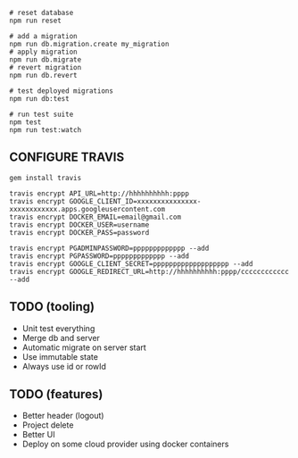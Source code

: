 
    # reset database
    npm run reset

    # add a migration
    npm run db.migration.create my_migration
    # apply migration
    npm run db.migrate
    # revert migration
    npm run db.revert
        
    # test deployed migrations
    npm run db:test

    # run test suite
    npm test
    npm run test:watch

CONFIGURE TRAVIS
----------------

    gem install travis

    travis encrypt API_URL=http://hhhhhhhhhh:pppp
    travis encrypt GOOGLE_CLIENT_ID=xxxxxxxxxxxxxxx-xxxxxxxxxxxx.apps.googleusercontent.com
    travis encrypt DOCKER_EMAIL=email@gmail.com
    travis encrypt DOCKER_USER=username
    travis encrypt DOCKER_PASS=password

    travis encrypt PGADMINPASSWORD=ppppppppppppp --add
    travis encrypt PGPASSWORD=ppppppppppppp --add
    travis encrypt GOOGLE_CLIENT_SECRET=ppppppppppppppppppp --add
    travis encrypt GOOGLE_REDIRECT_URL=http://hhhhhhhhhh:pppp/cccccccccccc --add

    
TODO (tooling)
--------------

- Unit test everything
- Merge db and server
- Automatic migrate on server start
- Use immutable state
- Always use id or rowId

TODO (features)
---------------

- Better header (logout)
- Project delete
- Better UI
- Deploy on some cloud provider using docker containers